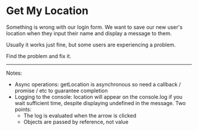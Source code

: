 # Get My Location

Something is wrong with our login form. We want to save our new user's location when they input their name and display a message to them.

Usually it works just fine, but some users are experiencing a problem.

Find the problem and fix it.

---
Notes:
- Async operations: getLocation is asynchronous so need a callback / promise / etc to guarantee completion
- Logging to the console: location will appear on the console.log if you wait sufficient time, despite displaying undefined in the message. Two points:
  - The log is evaluated when the arrow is clicked
  - Objects are passed by reference, not value
